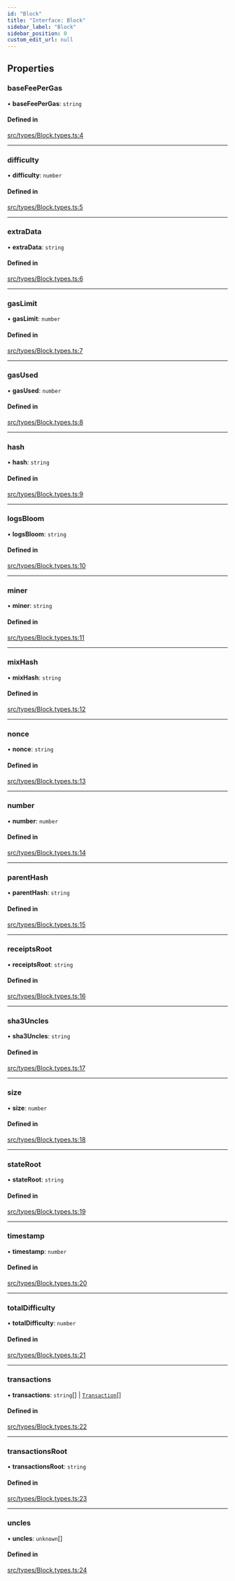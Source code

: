 ```yaml
---
id: "Block"
title: "Interface: Block"
sidebar_label: "Block"
sidebar_position: 0
custom_edit_url: null
---
```


## Properties

### baseFeePerGas

• **baseFeePerGas**: `string`

#### Defined in

[src/types/Block.types.ts:4](https://github.com/Earnifi/essential-eth/blob/94802f1/src/types/Block.types.ts#L4)

___

### difficulty

• **difficulty**: `number`

#### Defined in

[src/types/Block.types.ts:5](https://github.com/Earnifi/essential-eth/blob/94802f1/src/types/Block.types.ts#L5)

___

### extraData

• **extraData**: `string`

#### Defined in

[src/types/Block.types.ts:6](https://github.com/Earnifi/essential-eth/blob/94802f1/src/types/Block.types.ts#L6)

___

### gasLimit

• **gasLimit**: `number`

#### Defined in

[src/types/Block.types.ts:7](https://github.com/Earnifi/essential-eth/blob/94802f1/src/types/Block.types.ts#L7)

___

### gasUsed

• **gasUsed**: `number`

#### Defined in

[src/types/Block.types.ts:8](https://github.com/Earnifi/essential-eth/blob/94802f1/src/types/Block.types.ts#L8)

___

### hash

• **hash**: `string`

#### Defined in

[src/types/Block.types.ts:9](https://github.com/Earnifi/essential-eth/blob/94802f1/src/types/Block.types.ts#L9)

___

### logsBloom

• **logsBloom**: `string`

#### Defined in

[src/types/Block.types.ts:10](https://github.com/Earnifi/essential-eth/blob/94802f1/src/types/Block.types.ts#L10)

___

### miner

• **miner**: `string`

#### Defined in

[src/types/Block.types.ts:11](https://github.com/Earnifi/essential-eth/blob/94802f1/src/types/Block.types.ts#L11)

___

### mixHash

• **mixHash**: `string`

#### Defined in

[src/types/Block.types.ts:12](https://github.com/Earnifi/essential-eth/blob/94802f1/src/types/Block.types.ts#L12)

___

### nonce

• **nonce**: `string`

#### Defined in

[src/types/Block.types.ts:13](https://github.com/Earnifi/essential-eth/blob/94802f1/src/types/Block.types.ts#L13)

___

### number

• **number**: `number`

#### Defined in

[src/types/Block.types.ts:14](https://github.com/Earnifi/essential-eth/blob/94802f1/src/types/Block.types.ts#L14)

___

### parentHash

• **parentHash**: `string`

#### Defined in

[src/types/Block.types.ts:15](https://github.com/Earnifi/essential-eth/blob/94802f1/src/types/Block.types.ts#L15)

___

### receiptsRoot

• **receiptsRoot**: `string`

#### Defined in

[src/types/Block.types.ts:16](https://github.com/Earnifi/essential-eth/blob/94802f1/src/types/Block.types.ts#L16)

___

### sha3Uncles

• **sha3Uncles**: `string`

#### Defined in

[src/types/Block.types.ts:17](https://github.com/Earnifi/essential-eth/blob/94802f1/src/types/Block.types.ts#L17)

___

### size

• **size**: `number`

#### Defined in

[src/types/Block.types.ts:18](https://github.com/Earnifi/essential-eth/blob/94802f1/src/types/Block.types.ts#L18)

___

### stateRoot

• **stateRoot**: `string`

#### Defined in

[src/types/Block.types.ts:19](https://github.com/Earnifi/essential-eth/blob/94802f1/src/types/Block.types.ts#L19)

___

### timestamp

• **timestamp**: `number`

#### Defined in

[src/types/Block.types.ts:20](https://github.com/Earnifi/essential-eth/blob/94802f1/src/types/Block.types.ts#L20)

___

### totalDifficulty

• **totalDifficulty**: `number`

#### Defined in

[src/types/Block.types.ts:21](https://github.com/Earnifi/essential-eth/blob/94802f1/src/types/Block.types.ts#L21)

___

### transactions

• **transactions**: `string`[] \| [`Transaction`](Transaction.md)[]

#### Defined in

[src/types/Block.types.ts:22](https://github.com/Earnifi/essential-eth/blob/94802f1/src/types/Block.types.ts#L22)

___

### transactionsRoot

• **transactionsRoot**: `string`

#### Defined in

[src/types/Block.types.ts:23](https://github.com/Earnifi/essential-eth/blob/94802f1/src/types/Block.types.ts#L23)

___

### uncles

• **uncles**: `unknown`[]

#### Defined in

[src/types/Block.types.ts:24](https://github.com/Earnifi/essential-eth/blob/94802f1/src/types/Block.types.ts#L24)
